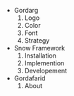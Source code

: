 [//]: # (use dash and space for directory -> -)
[//]: # (use four spaces and a number following by a dot for file ->     1.)

- Gordarg
    1. Logo
    1. Color
    1. Font
    1. Strategy
- Snow Framework
    1. Installation
    1. Implemention
    1. Developement
- Gordafarid
    1. About

